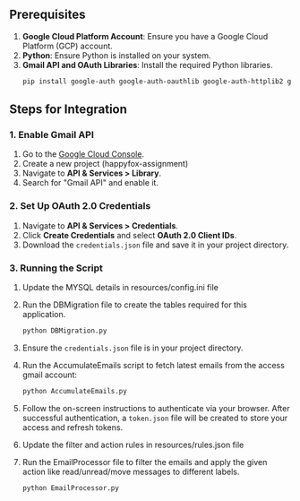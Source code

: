 ## Prerequisites

1. **Google Cloud Platform Account**: Ensure you have a Google Cloud Platform (GCP) account.
2. **Python**: Ensure Python is installed on your system.
3. **Gmail API and OAuth Libraries**: Install the required Python libraries.
    ```sh
    pip install google-auth google-auth-oauthlib google-auth-httplib2 google-api-python-client mysql-connector-python
    ```

## Steps for Integration

### 1. Enable Gmail API

1. Go to the [Google Cloud Console](https://console.cloud.google.com/).
2. Create a new project (happyfox-assignment)
3. Navigate to **API & Services > Library**.
4. Search for "Gmail API" and enable it.

### 2. Set Up OAuth 2.0 Credentials

1. Navigate to **API & Services > Credentials**.
2. Click **Create Credentials** and select **OAuth 2.0 Client IDs**.
3. Download the `credentials.json` file and save it in your project directory.

### 3. Running the Script

1. Update the MYSQL details in resources/config.ini file
2. Run the DBMigration file to create the tables required for this application.
    ```sh
    python DBMigration.py
    ```

3. Ensure the `credentials.json` file is in your project directory.
4. Run the AccumulateEmails script to fetch latest emails from the access gmail account:
    ```sh
    python AccumulateEmails.py
    ```
5. Follow the on-screen instructions to authenticate via your browser. After successful authentication, a `token.json` file will be created to store your access and refresh tokens.
6. Update the filter and action rules in resources/rules.json file
7. Run the EmailProcessor file to filter the emails and apply the given action like read/unread/move messages to different labels.
    ```sh
    python EmailProcessor.py
    ```